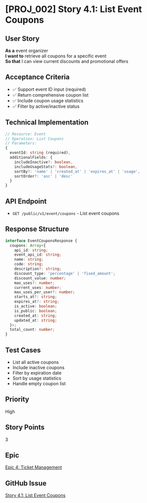 # [PROJ_002] Story 4.1: List Event Coupons

## User Story
**As a** event organizer  
**I want to** retrieve all coupons for a specific event  
**So that** I can view current discounts and promotional offers

## Acceptance Criteria
- ✅ Support event ID input (required)
- ✅ Return comprehensive coupon list
- ✅ Include coupon usage statistics
- ✅ Filter by active/inactive status

## Technical Implementation
```typescript
// Resource: Event
// Operation: List Coupons
// Parameters:
{
  eventId: string (required),
  additionalFields: {
    includeInactive?: boolean,
    includeUsageStats?: boolean,
    sortBy?: 'name' | 'created_at' | 'expires_at' | 'usage',
    sortOrder?: 'asc' | 'desc'
  }
}
```

## API Endpoint
- `GET /public/v1/event/coupons` - List event coupons

## Response Structure
```typescript
interface EventCouponsResponse {
  coupons: Array<{
    api_id: string;
    event_api_id: string;
    name: string;
    code: string;
    description?: string;
    discount_type: 'percentage' | 'fixed_amount';
    discount_value: number;
    max_uses?: number;
    current_uses: number;
    max_uses_per_user?: number;
    starts_at?: string;
    expires_at?: string;
    is_active: boolean;
    is_public: boolean;
    created_at: string;
    updated_at: string;
  }>;
  total_count: number;
}
```

## Test Cases
- List all active coupons
- Include inactive coupons
- Filter by expiration date
- Sort by usage statistics
- Handle empty coupon list

## Priority
High

## Story Points
3

## Epic
[Epic 4: Ticket Management](./epic.md)

## GitHub Issue
[Story 4.1: List Event Coupons](https://github.com/cbnsndwch/n8n-nodes-luma/issues/35)
